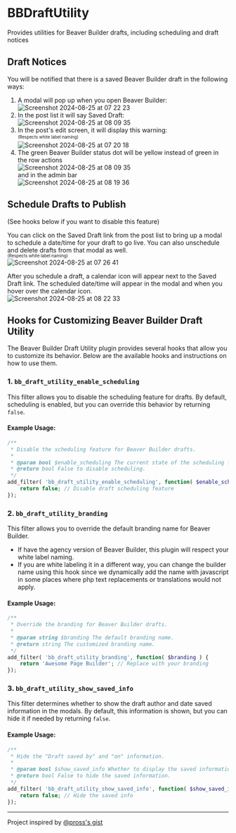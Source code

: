 # BBDraftUtility
Provides utilities for Beaver Builder drafts, including scheduling and draft notices

## Draft Notices
You will be notified that there is a saved Beaver Builder draft in the following ways:<br>
1. A modal will pop up when you open Beaver Builder:<br>
![Screenshot 2024-08-25 at 07 22 23](https://github.com/user-attachments/assets/64b8df9a-dce3-40da-bd1b-4cbe233dfadf)
2. In the post list it will say Saved Draft: <br>
![Screenshot 2024-08-25 at 08 09 35](https://github.com/user-attachments/assets/3339e053-7e69-45b2-a0e3-acacb35c2130)
3. In the post's edit screen, it will display this warning:<br>
<sup><sub>(Respects white label naming)</sub></sup><br>
![Screenshot 2024-08-25 at 07 20 18](https://github.com/user-attachments/assets/c77fcbdf-9a19-4377-a4cb-c9b2023b5111)
4. The green Beaver Builder status dot will be yellow instead of green in the row actions<br>
![Screenshot 2024-08-25 at 08 09 35](https://github.com/user-attachments/assets/8d3203be-3847-4fc1-b109-b61027608a7a)
<br>and in the admin bar<br>
![Screenshot 2024-08-25 at 08 19 36](https://github.com/user-attachments/assets/f60ecdd0-98bd-40a4-a73c-09150b0a9e76)


## Schedule Drafts to Publish
(See hooks below if you want to disable this feature)<br>

You can click on the Saved Draft link from the post list to bring up a modal to schedule a date/time for your draft to go live. You can also unschedule and delete drafts from that modal as well.<br>
<sup><sub>(Respects white label naming)</sub></sup><br>
![Screenshot 2024-08-25 at 07 26 41](https://github.com/user-attachments/assets/f14864ac-0fa9-44c9-abe2-9a132fac7395)

After you schedule a draft, a calendar icon will appear next to the Saved Draft link. The scheduled date/time will appear in the modal and when you hover over the calendar icon.<br>
![Screenshot 2024-08-25 at 08 22 33](https://github.com/user-attachments/assets/c9887f2e-2e33-493d-8cbe-278d06ba266e)


## Hooks for Customizing Beaver Builder Draft Utility

The Beaver Builder Draft Utility plugin provides several hooks that allow you to customize its behavior. Below are the available hooks and instructions on how to use them.

### 1. `bb_draft_utility_enable_scheduling`

This filter allows you to disable the scheduling feature for drafts. By default, scheduling is enabled, but you can override this behavior by returning `false`.

#### Example Usage:
```php
/**
 * Disable the scheduling feature for Beaver Builder drafts.
 *
 * @param bool $enable_scheduling The current state of the scheduling feature.
 * @return bool False to disable scheduling.
 */
add_filter( 'bb_draft_utility_enable_scheduling', function( $enable_scheduling ) {
    return false; // Disable draft scheduling feature
});
```

### 2. `bb_draft_utility_branding`

This filter allows you to override the default branding name for Beaver Builder.
- If have the agency version of Beaver Builder, this plugin will respect your white label naming.
- If you are white labeling it in a different way, you can change the builder name using this hook since we dynamically add the name with javascript in some places where php text replacements or translations would not apply.

#### Example Usage:
```php
/**
 * Override the branding for Beaver Builder drafts.
 *
 * @param string $branding The default branding name.
 * @return string The customized branding name.
 */
add_filter( 'bb_draft_utility_branding', function( $branding ) {
    return 'Awesome Page Builder'; // Replace with your branding
});
```

### 3. `bb_draft_utility_show_saved_info`

This filter determines whether to show the draft author and date saved information in the modals. By default, this information is shown, but you can hide it if needed by returning `false`.

#### Example Usage:
```php
/**
 * Hide the "Draft saved by" and "on" information.
 *
 * @param bool $show_saved_info Whether to display the saved information.
 * @return bool False to hide the saved information.
 */
add_filter( 'bb_draft_utility_show_saved_info', function( $show_saved_info ) {
    return false; // Hide the saved info
});
```

<hr>
Project inspired by <a href="https://gist.github.com/Pross/0b517612bb1d1dfb17083b9b32628b82">@pross's gist</a>
